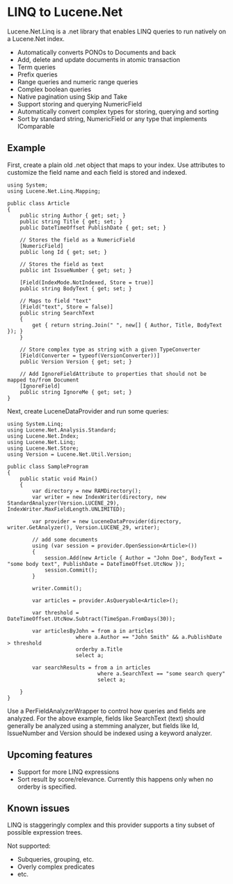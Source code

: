 LINQ to Lucene.Net
=====

Lucene.Net.Linq is a .net library that enables LINQ queries to run natively on a Lucene.Net index.

* Automatically converts PONOs to Documents and back
* Add, delete and update documents in atomic transaction
* Term queries
* Prefix queries
* Range queries and numeric range queries
* Complex boolean queries
* Native pagination using Skip and Take
* Support storing and querying NumericField 
* Automatically convert complex types for storing, querying and sorting
* Sort by standard string, NumericField or any type that implements IComparable


Example
----------

First, create a plain old .net object that maps to your index. Use attributes to customize
the field name and each field is stored and indexed.

    using System;
    using Lucene.Net.Linq.Mapping;

    public class Article
    {
        public string Author { get; set; }
        public string Title { get; set; }
        public DateTimeOffset PublishDate { get; set; }

        // Stores the field as a NumericField
        [NumericField]
        public long Id { get; set; }

        // Stores the field as text
        public int IssueNumber { get; set; }

        [Field(IndexMode.NotIndexed, Store = true)]
        public string BodyText { get; set; }

        // Maps to field "text"
        [Field("text", Store = false)]
        public string SearchText
        {
            get { return string.Join(" ", new[] { Author, Title, BodyText }); }
        }

        // Store complex type as string with a given TypeConverter
        [Field(Converter = typeof(VersionConverter))]
        public Version Version { get; set; }

        // Add IgnoreFieldAttribute to properties that should not be mapped to/from Document
        [IgnoreField]
        public string IgnoreMe { get; set; }
    }

Next, create LuceneDataProvider and run some queries:

    using System.Linq;
    using Lucene.Net.Analysis.Standard;
    using Lucene.Net.Index;
    using Lucene.Net.Linq;
    using Lucene.Net.Store;
    using Version = Lucene.Net.Util.Version;

    public class SampleProgram
    {
        public static void Main()
        {
            var directory = new RAMDirectory();
            var writer = new IndexWriter(directory, new StandardAnalyzer(Version.LUCENE_29), IndexWriter.MaxFieldLength.UNLIMITED);

            var provider = new LuceneDataProvider(directory, writer.GetAnalyzer(), Version.LUCENE_29, writer);

            // add some documents
            using (var session = provider.OpenSession<Article>())
            {
                session.Add(new Article { Author = "John Doe", BodyText = "some body text", PublishDate = DateTimeOffset.UtcNow });
                session.Commit();
            }

            writer.Commit();

            var articles = provider.AsQueryable<Article>();

            var threshold = DateTimeOffset.UtcNow.Subtract(TimeSpan.FromDays(30));

            var articlesByJohn = from a in articles
                          where a.Author == "John Smith" && a.PublishDate > threshold
                          orderby a.Title
                          select a;

            var searchResults = from a in articles
                                 where a.SearchText == "some search query"
                                 select a;

        }
    }

Use a PerFieldAnalyzerWrapper to control how queries and fields are analyzed. For the above example, fields like SearchText (text) should
generally be analyzed using a stemming analyzer, but fields like Id, IssueNumber and Version should be indexed using a keyword analyzer.

Upcoming features
-----------------

* Support for more LINQ expressions
* Sort result by score/relevance. Currently this happens only when no orderby is specified.

Known issues 
------------

LINQ is staggeringly complex and this provider supports a tiny subset of possible expression trees.

Not supported:

* Subqueries, grouping, etc.
* Overly complex predicates
* etc.

